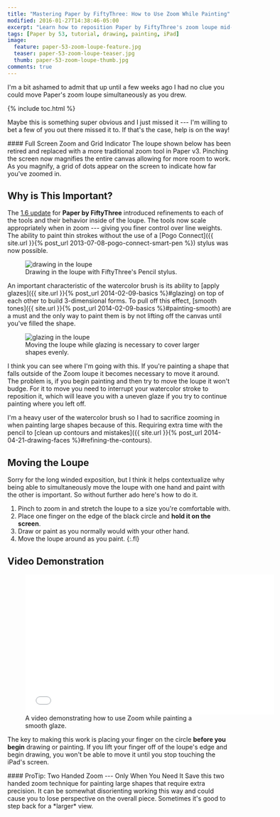 ```yaml
---
title: "Mastering Paper by FiftyThree: How to Use Zoom While Painting"
modified: 2016-01-27T14:38:46-05:00
excerpt: "Learn how to reposition Paper by FiftyThree's zoom loupe mid-stroke to help add detail to your drawings."
tags: [Paper by 53, tutorial, drawing, painting, iPad]
image:
  feature: paper-53-zoom-loupe-feature.jpg
  teaser: paper-53-zoom-loupe-teaser.jpg
  thumb: paper-53-zoom-loupe-thumb.jpg
comments: true
---
```


I'm a bit ashamed to admit that up until a few weeks ago I had no clue you could move Paper's zoom loupe simultaneously as you drew.

{% include toc.html %}

Maybe this is something super obvious and I just missed it --- I'm willing to bet a few of you out there missed it to. If that's the case, help is on the way!

<div class="notice--warning" markdown="1">
#### Full Screen Zoom and Grid Indicator
The loupe shown below has been retired and replaced with a more traditional zoom tool in Paper v3. Pinching the screen now magnifies the entire canvas allowing for more room to work. As you magnify, a grid of dots appear on the screen to indicate how far you've zoomed in.
</div>

## Why is This Important?

The [1.6 update](http://news.fiftythree.com/post/79379441335/the-paper-ios-7-update-is-here-brighter-fresher) for **Paper by FiftyThree** introduced refinements to each of the tools and their behavior inside of the loupe. The tools now scale appropriately when in zoom --- giving you finer control over line weights. The ability to paint thin strokes without the use of a [Pogo Connect]({{ site.url }}{% post_url 2013-07-08-pogo-connect-smart-pen %}) stylus was now possible.

<figure>
	<img src="{{ site.url }}/images/paper-53-zoom-loupe-pencil-ev.jpg" alt="drawing in the loupe">
	<figcaption>Drawing in the loupe with FiftyThree's Pencil stylus.</figcaption>
</figure>

An important characteristic of the watercolor brush is its ability to [apply glazes]({{ site.url }}{% post_url 2014-02-09-basics %}#glazing) on top of each other to build 3-dimensional forms. To pull off this effect, [smooth tones]({{ site.url }}{% post_url 2014-02-09-basics %}#painting-smooth) are a must and the only way to paint them is by not lifting off the canvas until you've filled the shape.

<figure>
	<img src="{{ site.url }}/images/paper-53-zoom-glaze-face.jpg" alt="glazing in the loupe">
	<figcaption>Moving the loupe while glazing is necessary to cover larger shapes evenly.</figcaption>
</figure>

I think you can see where I'm going with this. If you're painting a shape that falls outside of the Zoom loupe it becomes necessary to move it around. The problem is, if you begin painting and then try to move the loupe it won't budge. For it to move you need to interrupt your watercolor stroke to reposition it, which will leave you with a uneven glaze if you try to continue painting where you left off.

I'm a heavy user of the watercolor brush so I had to sacrifice zooming in when painting large shapes because of this. Requiring extra time with the pencil to [clean up contours and mistakes]({{ site.url }}{% post_url 2014-04-21-drawing-faces %}#refining-the-contours).

## Moving the Loupe

Sorry for the long winded exposition, but I think it helps contextualize why being able to simultaneously move the loupe with one hand and paint with the other is important. So without further ado here's how to do it.

1. Pinch to zoom in and stretch the loupe to a size you're comfortable with.
2. Place one finger on the edge of the black circle and **hold it on the screen**.
3. Draw or paint as you normally would with your other hand.
4. Move the loupe around as you paint.
{:.fl}

## Video Demonstration

<figure>
	<iframe width="560" height="315" src="//www.youtube.com/embed/gpz8aPXwd18" frameborder="0"> </iframe>
	<figcaption>A video demonstrating how to use Zoom while painting a smooth glaze.</figcaption>
</figure>

The key to making this work is placing your finger on the circle **before you begin** drawing or painting. If you lift your finger off of the loupe's edge and begin drawing, you won't be able to move it until you stop touching the iPad's screen.

<div class="notice--info" markdown="1">
#### ProTip: Two Handed Zoom --- Only When You Need It
Save this two handed zoom technique for painting large shapes that require extra precision. It can be somewhat disorienting working this way and could cause you to lose perspective on the overall piece. Sometimes it's good to step back for a *larger* view.
</div>

